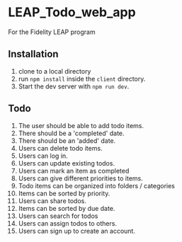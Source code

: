 # LEAP_Todo_web_app

For the Fidelity LEAP program

## Installation

1.  clone to a local directory
2.  run `npm install` inside the `client` directory.
3.  Start the dev server with `npm run dev`.

## Todo

1. The user should be able to add todo items.
2. There should be a 'completed' date.
3. There should be an 'added' date.
4. Users can delete todo items.
5. Users can log in.
6. Users can update existing todos.
7. Users can mark an item as completed
8. Users can give different priorities to items.
9. Todo items can be organized into folders / categories
10. Items can be sorted by priority.
11. Users can share todos.
12. Items can be sorted by due date.
13. Users can search for todos
14. Users can assign todos to others.
15. Users can sign up to create an account.
